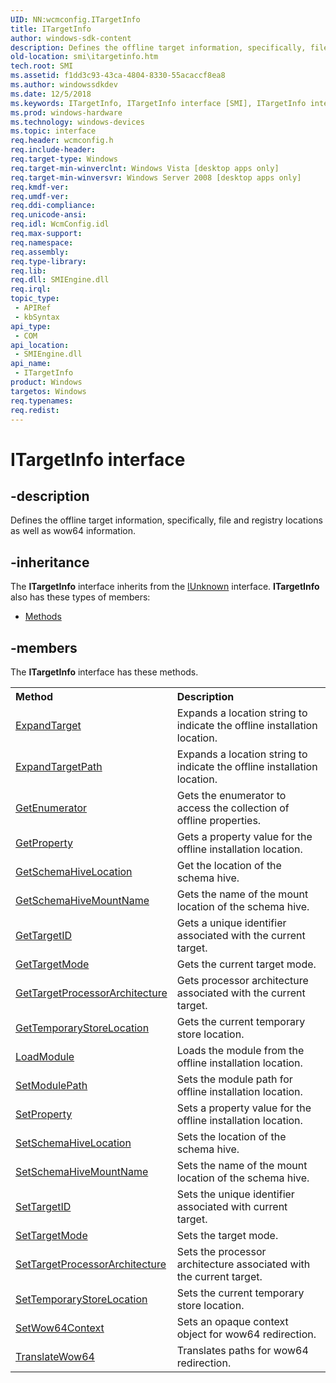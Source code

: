 ```yaml
---
UID: NN:wcmconfig.ITargetInfo
title: ITargetInfo
author: windows-sdk-content
description: Defines the offline target information, specifically, file and registry locations as well as wow64 information.
old-location: smi\itargetinfo.htm
tech.root: SMI
ms.assetid: f1dd3c93-43ca-4804-8330-55acaccf8ea8
ms.author: windowssdkdev
ms.date: 12/5/2018
ms.keywords: ITargetInfo, ITargetInfo interface [SMI], ITargetInfo interface [SMI],described, smi.itargetinfo, wcmconfig/ITargetInfo
ms.prod: windows-hardware
ms.technology: windows-devices
ms.topic: interface
req.header: wcmconfig.h
req.include-header: 
req.target-type: Windows
req.target-min-winverclnt: Windows Vista [desktop apps only]
req.target-min-winversvr: Windows Server 2008 [desktop apps only]
req.kmdf-ver: 
req.umdf-ver: 
req.ddi-compliance: 
req.unicode-ansi: 
req.idl: WcmConfig.idl
req.max-support: 
req.namespace: 
req.assembly: 
req.type-library: 
req.lib: 
req.dll: SMIEngine.dll
req.irql: 
topic_type:
 - APIRef
 - kbSyntax
api_type:
 - COM
api_location:
 - SMIEngine.dll
api_name:
 - ITargetInfo
product: Windows
targetos: Windows
req.typenames: 
req.redist: 
---
```


# ITargetInfo interface


## -description


Defines the offline target information,  specifically, file and registry locations as well as wow64 information.


## -inheritance

The <b xmlns:loc="http://microsoft.com/wdcml/l10n">ITargetInfo</b> interface inherits from the <a href="https://msdn.microsoft.com/33f1d79a-33fc-4ce5-a372-e08bda378332">IUnknown</a> interface. <b>ITargetInfo</b> also has these types of members:
<ul>
<li><a href="https://docs.microsoft.com/">Methods</a></li>
</ul>

## -members

The <b>ITargetInfo</b> interface has these methods.
<table class="members" id="memberListMethods">
<tr>
<th align="left" width="37%">Method</th>
<th align="left" width="63%">Description</th>
</tr>
<tr data="declared;">
<td align="left" width="37%">
<a href="https://msdn.microsoft.com/c9c757f4-ad71-42d7-864a-26f3d1e8000b">ExpandTarget</a>
</td>
<td align="left" width="63%">
Expands a location string to indicate the offline installation location.

</td>
</tr>
<tr data="declared;">
<td align="left" width="37%">
<a href="https://msdn.microsoft.com/7a805c5f-c064-4428-9cfb-1e469450a555">ExpandTargetPath</a>
</td>
<td align="left" width="63%">
Expands a location string to indicate the offline installation location.

</td>
</tr>
<tr data="declared;">
<td align="left" width="37%">
<a href="https://msdn.microsoft.com/2e7854dd-93eb-4626-a67d-4bd3dd79a75b">GetEnumerator</a>
</td>
<td align="left" width="63%">
Gets the enumerator to access the collection of offline properties.

</td>
</tr>
<tr data="declared;">
<td align="left" width="37%">
<a href="https://msdn.microsoft.com/f4366d23-e2dd-4561-af79-870212631ebf">GetProperty</a>
</td>
<td align="left" width="63%">
Gets a property value for the offline installation location.

</td>
</tr>
<tr data="declared;">
<td align="left" width="37%">
<a href="https://msdn.microsoft.com/ad9accbd-0d23-40e6-8132-5a0c63a1b12a">GetSchemaHiveLocation</a>
</td>
<td align="left" width="63%">
Get the location of the schema hive.

</td>
</tr>
<tr data="declared;">
<td align="left" width="37%">
<a href="https://msdn.microsoft.com/d63e3f49-bb7b-4ef6-a573-811b9bbdd9b0">GetSchemaHiveMountName</a>
</td>
<td align="left" width="63%">
Gets the name of the mount location of the schema hive.

</td>
</tr>
<tr data="declared;">
<td align="left" width="37%">
<a href="https://msdn.microsoft.com/b80e3363-8efa-44b7-a61e-66177d1c53ce">GetTargetID</a>
</td>
<td align="left" width="63%">
Gets a unique identifier associated with the current target.

</td>
</tr>
<tr data="declared;">
<td align="left" width="37%">
<a href="https://msdn.microsoft.com/b21137a0-537f-43a4-857b-158a1642ea1c">GetTargetMode</a>
</td>
<td align="left" width="63%">
Gets the current target mode.

</td>
</tr>
<tr data="declared;">
<td align="left" width="37%">
<a href="https://msdn.microsoft.com/7c66e131-97e6-4a8e-b4b0-927633d6d53a">GetTargetProcessorArchitecture</a>
</td>
<td align="left" width="63%">
Gets processor architecture associated with the current target.

</td>
</tr>
<tr data="declared;">
<td align="left" width="37%">
<a href="https://msdn.microsoft.com/aebebdee-3a24-4a9b-9ec6-cc411385af41">GetTemporaryStoreLocation</a>
</td>
<td align="left" width="63%">
Gets the current temporary store location.

</td>
</tr>
<tr data="declared;">
<td align="left" width="37%">
<a href="https://msdn.microsoft.com/863aefc6-d777-4af9-b310-adadef993bcd">LoadModule</a>
</td>
<td align="left" width="63%">
Loads the module from the offline installation location.

</td>
</tr>
<tr data="declared;">
<td align="left" width="37%">
<a href="https://msdn.microsoft.com/4831fdf9-411b-4fdb-bd5c-3a309e6b6918">SetModulePath</a>
</td>
<td align="left" width="63%">
Sets the module path for offline installation location.

</td>
</tr>
<tr data="declared;">
<td align="left" width="37%">
<a href="https://msdn.microsoft.com/ecd93710-a9e8-41cf-b30c-97d1efe0fa6f">SetProperty</a>
</td>
<td align="left" width="63%">
Sets a property value for the offline installation location.

</td>
</tr>
<tr data="declared;">
<td align="left" width="37%">
<a href="https://msdn.microsoft.com/223ce821-4f31-4673-95e2-ec9cf94d5726">SetSchemaHiveLocation</a>
</td>
<td align="left" width="63%">
Sets the location of the schema hive.

</td>
</tr>
<tr data="declared;">
<td align="left" width="37%">
<a href="https://msdn.microsoft.com/128cf457-c66e-49b7-88a7-3f5d87800a20">SetSchemaHiveMountName</a>
</td>
<td align="left" width="63%">
Sets the name of the mount location of the schema hive.

</td>
</tr>
<tr data="declared;">
<td align="left" width="37%">
<a href="https://msdn.microsoft.com/183b1ccd-9244-42d5-a787-617e43a55f64">SetTargetID</a>
</td>
<td align="left" width="63%">
Sets the unique identifier associated with current target.

</td>
</tr>
<tr data="declared;">
<td align="left" width="37%">
<a href="https://msdn.microsoft.com/f8c5e67f-a084-4916-8371-bba4e7fb1da1">SetTargetMode</a>
</td>
<td align="left" width="63%">
Sets the target mode.

</td>
</tr>
<tr data="declared;">
<td align="left" width="37%">
<a href="https://msdn.microsoft.com/15056182-4355-48f5-b996-195e3c72235e">SetTargetProcessorArchitecture</a>
</td>
<td align="left" width="63%">
Sets the processor architecture associated with the current target.

</td>
</tr>
<tr data="declared;">
<td align="left" width="37%">
<a href="https://msdn.microsoft.com/ef2b6983-02ff-488a-99ef-9976d76f51b5">SetTemporaryStoreLocation</a>
</td>
<td align="left" width="63%">
Sets the current temporary store location.

</td>
</tr>
<tr data="declared;">
<td align="left" width="37%">
<a href="https://msdn.microsoft.com/8f44485d-0ad3-4c89-a1dc-19610f717972">SetWow64Context</a>
</td>
<td align="left" width="63%">
Sets an opaque context object for wow64 redirection.

</td>
</tr>
<tr data="declared;">
<td align="left" width="37%">
<a href="https://msdn.microsoft.com/0325bac8-1843-4e32-97a6-fb6e2bef9e16">TranslateWow64</a>
</td>
<td align="left" width="63%">
Translates paths for wow64 redirection.

</td>
</tr>
</table> 

